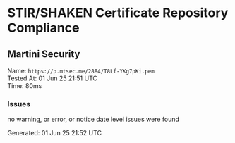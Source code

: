 # STIR/SHAKEN Certificate Repository Compliance

## Martini Security

Name: `https://p.mtsec.me/2884/T8Lf-YKg7pKi.pem`\
Tested At: 01 Jun 25 21:51 UTC\
Time: 80ms

### Issues

no warning, or error, or notice date level issues were found

Generated: 01 Jun 25 21:52 UTC
